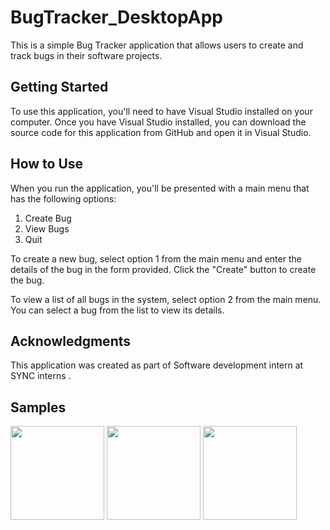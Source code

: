 # BugTracker_DesktopApp


This is a simple Bug Tracker application that allows users to create and track bugs in their software projects. 

## Getting Started

To use this application, you'll need to have Visual Studio installed on your computer. Once you have Visual Studio installed, you can download the source code for this application from GitHub and open it in Visual Studio.

## How to Use

When you run the application, you'll be presented with a main menu that has the following options:

1. Create Bug
2. View Bugs
3. Quit

To create a new bug, select option 1 from the main menu and enter the details of the bug in the form provided. Click the "Create" button to create the bug.

To view a list of all bugs in the system, select option 2 from the main menu. You can select a bug from the list to view its details.


## Acknowledgments

This application was created as part of Software development intern at SYNC interns . 



## Samples
<img  src = "https://github.com/Mahmoud-UL/BugTracker_DesktopApp/blob/main/Samples/B1.png?raw=true" width ="150">
<img  src = "https://github.com/Mahmoud-UL/BugTracker_DesktopApp/blob/main/Samples/B2.png?raw=true" width ="150">
<img  src = "https://github.com/Mahmoud-UL/BugTracker_DesktopApp/blob/main/Samples/B3.png?raw=true" width ="150">

